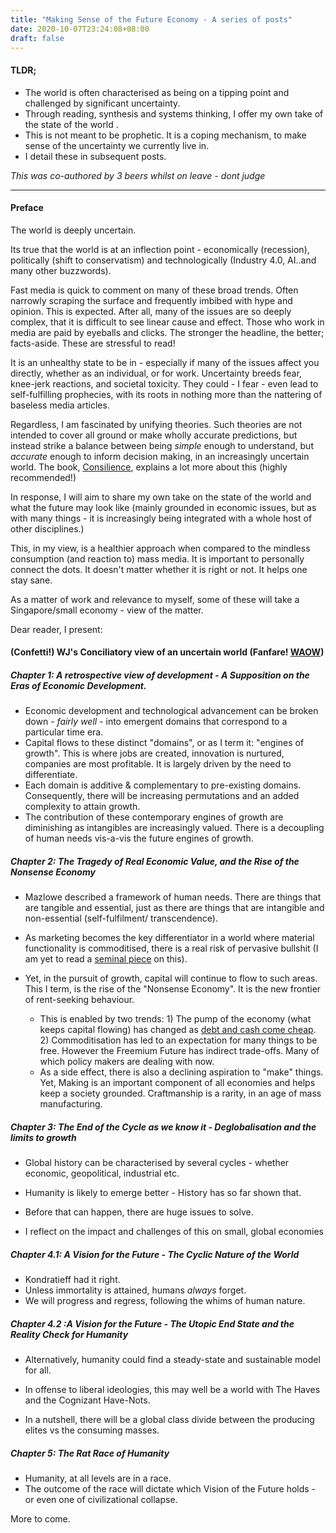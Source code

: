 ```yaml
---
title: "Making Sense of the Future Economy - A series of posts"
date: 2020-10-07T23:24:08+08:00
draft: false
---
```


#### TLDR;

- The world is often characterised as being on a tipping point and challenged by significant uncertainty.
- Through reading, synthesis and systems thinking, I offer my own take of the state of the world . 
- This is not meant to be prophetic. It is a coping mechanism, to make sense of the uncertainty we currently live in.
- I detail these in subsequent posts.

*This was co-authored by 3 beers whilst on leave - dont judge*

---

#### Preface

The world is deeply uncertain. 

Its true that the world is at an inflection point - economically (recession), politically (shift to conservatism) and technologically (Industry 4.0, AI..and many other buzzwords).

Fast media is quick to comment on many of these broad trends. Often narrowly scraping the surface and frequently imbibed with hype and opinion. This is expected. After all, many of the issues are so deeply complex, that it is difficult to see  linear cause and effect. Those who work in media are paid by eyeballs and clicks. The stronger the headline, the better; facts-aside. These are stressful to read!

It is an unhealthy state to be in - especially if many of the issues affect you directly, whether as an individual, or for work. Uncertainty breeds fear, knee-jerk reactions, and societal toxicity. They could - I fear - even lead to self-fulfilling prophecies, with its roots in nothing more than the nattering of baseless media articles.

Regardless, I am fascinated by unifying theories. Such theories are not intended to cover all ground or make wholly accurate predictions, but instead strike a balance between being *simple* enough to understand, but *accurate* enough to inform decision making, in an increasingly uncertain world. The book, [Consilience](https://www.goodreads.com/book/show/55981.Consilience), explains a lot more about this (highly recommended!)

In response, I will aim to share my own take on the state of the world and what the future may look like (mainly grounded in economic issues, but as with many things - it is increasingly being integrated with a whole host of other disciplines.)

This, in my view, is a healthier approach when compared to the mindless consumption (and reaction to) mass media. It is important to personally connect the dots. It doesn't matter whether it is right or not. It helps one stay sane.

As a matter of work and relevance to myself, some of these will take a Singapore/small economy -  view of the matter.

<!-- An enigma well studied over the course of time. It has never been "correct" for human beings are never rational. Does this warrant a full discipline and academic study? I'm not sure. For abstractions on the economy go beyond what the scientific method is capable of handling. --> 

Dear reader, I present: 

#### (Confetti!) WJ's Conciliatory view of an uncertain world  (Fanfare! [WAOW](https://www.youtube.com/watch?v=BhPC1i3i1zY))

##### Chapter 1: A retrospective view of development -  A Supposition on the Eras of Economic Development.

- Economic development and technological advancement can be broken down - *fairly well* - into emergent domains that correspond to a particular time era.
- Capital flows to these distinct "domains", or as I term it: "engines of growth". This is where jobs are created, innovation is nurtured, companies are most profitable. It is largely driven by the need to differentiate.
- Each domain is additive & complementary to pre-existing domains. Consequently, there will be increasing permutations and an added complexity to attain growth.
- The contribution of these contemporary engines of growth are diminishing as intangibles are increasingly valued. There is a decoupling of human needs vis-a-vis the future engines of growth.

##### Chapter 2: The Tragedy of Real Economic Value, and the Rise of the Nonsense Economy

- Mazlowe described a framework of human needs. There are things that are tangible and essential, just as there are things that are intangible and non-essential (self-fulfilment/ transcendence). 

- As marketing becomes the key differentiator in a world where material functionality is commoditised, there is a real risk of pervasive bullshit (I am yet to read a [seminal piece](https://www.goodreads.com/book/show/34466958-bullshit-jobs) on this). 

- Yet, in the pursuit of growth, capital will continue to flow to such areas. This I term, is the rise of the "Nonsense Economy". It is the new frontier of rent-seeking behaviour.

  [//]: # "Core goods and even services are all commodities to meet the lower level of Mazlowe's hierachy. The proliferation of met-basic needs has led to a freemium economy. Where immediate value is not demanded by a producer. (Surely, this must have been unthinkable from a historical perspective) What differentiates products is now: 1) Marketing and advertising to capture customers that are faced with multiples of similarly priced and quality products. What this means: (i) True game-changing innovations will remain rare. This observation is often masked by hype. (ii) Profitability will continue to be squeezed. These are not dividend companies. Hype bubbles and the great decoupling of human needs with the economy."

  - This is enabled by two trends: 1) The pump of the economy (what keeps capital flowing) has changed as [debt and cash come cheap](https://www.goodreads.com/book/show/45731395-the-deficit-myth). 2) Commoditisation has led to an expectation for many things to be free. However the Freemium Future has indirect trade-offs. Many of which policy makers are dealing with now.
  - As a side effect, there is also a declining aspiration to "make" things. Yet, Making is an important component of all economies and helps keep a society grounded. Craftmanship is a rarity, in an age of mass manufacturing. 


##### Chapter 3: The End of the Cycle as we know it - Deglobalisation and the limits to growth

- Global history can be characterised by several cycles - whether economic, geopolitical, industrial etc. 

- Humanity is likely to emerge better - History has so far shown that.

- Before that can happen, there are huge issues to solve.

- I reflect on the impact and challenges of this on small, global economies

  <!--- The wild and incredible success of Singapore's execution of textbook industrial policy.; The four strata of individuals ; Business hiring and the social compact; Incompatibility of the indian caste system in Singapore. and the HR practices around these ;  https://www.brightworkresearch.com/enterprisesoftwarepolicy/2019/01/31/how-indian-it-workers-discriminate-against-non-indian-workers/ -->

##### Chapter 4.1: A Vision for the Future -  The Cyclic Nature of the World

- Kondratieff had it right.
- Unless immortality is attained, humans *always* forget.
- We will progress and regress, following the whims of human nature.

##### Chapter 4.2 :A Vision for the Future  - The Utopic End State and the Reality Check for Humanity

- Alternatively, humanity could find a steady-state and sustainable model for all. 

- In offense to liberal ideologies, this may well be a world with The Haves and the Cognizant Have-Nots.

- In a nutshell, there will be a global class divide between the producing elites vs the consuming masses. 

  <!-- The have and  cognizant have nots  - The global divide: The grand theory of surviving and thriving in a non-zero sum world. Capital spending has decoupled from job creation and distribution. This is one part of the systems loop that has broken down. Geographically, there will be a divide. Countries after years of exploitation (guised under development) may permanently not be able to catch up. https://pdfs.semanticscholar.org/846c/1a98dc6b5aec1463fb570ab7037a2e95e126.pdf) --> 

##### Chapter 5: The Rat Race of Humanity

- Humanity, at all levels are in a race.
- The outcome of the race will dictate which Vision of the Future holds - or even one of civilizational collapse.

More to come.



